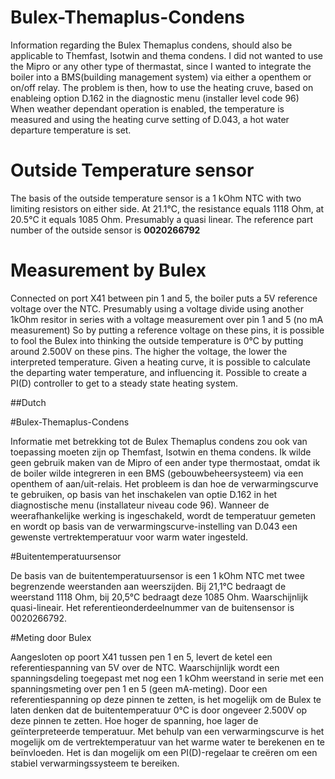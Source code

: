 # Bulex-Themaplus-Condens
Information regarding the Bulex Themaplus condens, should also be applicable to Themfast, Isotwin and thema condens.
I did not wanted to use the Mipro or any other type of thermastat, since I wanted to integrate the boiler into a BMS(building management system) via either a openthem or on/off relay. The problem is then, how to use the heating cruve, based on enableing option D.162 in the diagnostic menu (installer level code 96) When weather dependant operation is enabled, the temperature is measured and using the heating curve setting of D.043, a hot water departure temperature is set. 
# Outside Temperature sensor
The basis of the outside temperature sensor is a 1 kOhm NTC with two limiting resistors on either side. At 21.1°C, the resistance equals 1118 Ohm, at 20.5°C it equals 1085 Ohm. Presumably a quasi linear.
The reference part number of the outside sensor is **0020266792**
# Measurement by Bulex
Connected on port X41 between pin 1 and 5, the boiler puts a 5V reference voltage over the NTC. Presumably using a voltage divide using another 1kOhm resitor in series with a voltage measurement over pin 1 and 5 (no mA measurement) So by putting a reference voltage on these pins, it is possible to fool the Bulex into thinking the outside temperature is 0°C by putting around 2.500V on these pins. The higher the voltage, the lower the interpreted temperature. Given a heating curve, it is possible to calculate the departing water temperature, and influencing it. Possible to create a PI(D) controller to get to a steady state heating system.


##Dutch

#Bulex-Themaplus-Condens

Informatie met betrekking tot de Bulex Themaplus condens zou ook van toepassing moeten zijn op Themfast, Isotwin en thema condens. Ik wilde geen gebruik maken van de Mipro of een ander type thermostaat, omdat ik de boiler wilde integreren in een BMS (gebouwbeheersysteem) via een openthem of aan/uit-relais. Het probleem is dan hoe de verwarmingscurve te gebruiken, op basis van het inschakelen van optie D.162 in het diagnostische menu (installateur niveau code 96). Wanneer de weerafhankelijke werking is ingeschakeld, wordt de temperatuur gemeten en wordt op basis van de verwarmingscurve-instelling van D.043 een gewenste vertrektemperatuur voor warm water ingesteld.

#Buitentemperatuursensor

De basis van de buitentemperatuursensor is een 1 kOhm NTC met twee begrenzende weerstanden aan weerszijden. Bij 21,1°C bedraagt de weerstand 1118 Ohm, bij 20,5°C bedraagt deze 1085 Ohm. Waarschijnlijk quasi-lineair. Het referentieonderdeelnummer van de buitensensor is 0020266792.

#Meting door Bulex

Aangesloten op poort X41 tussen pen 1 en 5, levert de ketel een referentiespanning van 5V over de NTC. Waarschijnlijk wordt een spanningsdeling toegepast met nog een 1 kOhm weerstand in serie met een spanningsmeting over pen 1 en 5 (geen mA-meting). Door een referentiespanning op deze pinnen te zetten, is het mogelijk om de Bulex te laten denken dat de buitentemperatuur 0°C is door ongeveer 2.500V op deze pinnen te zetten. Hoe hoger de spanning, hoe lager de geïnterpreteerde temperatuur. Met behulp van een verwarmingscurve is het mogelijk om de vertrektemperatuur van het warme water te berekenen en te beïnvloeden. Het is dan mogelijk om een PI(D)-regelaar te creëren om een stabiel verwarmingssysteem te bereiken.
